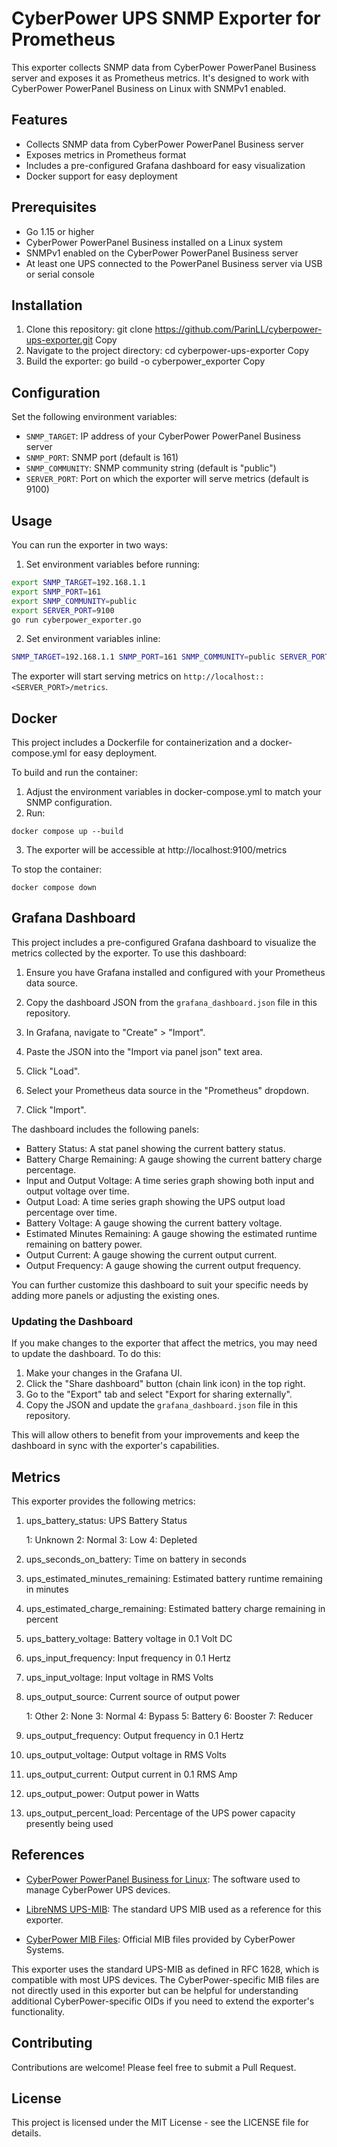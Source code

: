 # CyberPower UPS SNMP Exporter for Prometheus

This exporter collects SNMP data from CyberPower PowerPanel Business server and exposes it as Prometheus metrics. It's designed to work with CyberPower PowerPanel Business on Linux with SNMPv1 enabled.

## Features

- Collects SNMP data from CyberPower PowerPanel Business server
- Exposes metrics in Prometheus format
- Includes a pre-configured Grafana dashboard for easy visualization
- Docker support for easy deployment

## Prerequisites

- Go 1.15 or higher
- CyberPower PowerPanel Business installed on a Linux system
- SNMPv1 enabled on the CyberPower PowerPanel Business server
- At least one UPS connected to the PowerPanel Business server via USB or serial console

## Installation

1. Clone this repository:
git clone https://github.com/ParinLL/cyberpower-ups-exporter.git
Copy
2. Navigate to the project directory:
cd cyberpower-ups-exporter
Copy
3. Build the exporter:
go build -o cyberpower_exporter
Copy
## Configuration

Set the following environment variables:

- `SNMP_TARGET`: IP address of your CyberPower PowerPanel Business server
- `SNMP_PORT`: SNMP port (default is 161)
- `SNMP_COMMUNITY`: SNMP community string (default is "public")
- `SERVER_PORT`: Port on which the exporter will serve metrics (default is 9100)


## Usage

You can run the exporter in two ways:

1. Set environment variables before running:
```bash
export SNMP_TARGET=192.168.1.1
export SNMP_PORT=161
export SNMP_COMMUNITY=public
export SERVER_PORT=9100
go run cyberpower_exporter.go
```
2. Set environment variables inline:
```bash
SNMP_TARGET=192.168.1.1 SNMP_PORT=161 SNMP_COMMUNITY=public SERVER_PORT=9100 go run cyberpower_exporter.go
```
The exporter will start serving metrics on `http://localhost::<SERVER_PORT>/metrics`.

## Docker

This project includes a Dockerfile for containerization and a docker-compose.yml for easy deployment.

To build and run the container:

1. Adjust the environment variables in docker-compose.yml to match your SNMP configuration.
2. Run:
```
docker compose up --build
```
3. The exporter will be accessible at http://localhost:9100/metrics

To stop the container:
```
docker compose down
```

## Grafana Dashboard

This project includes a pre-configured Grafana dashboard to visualize the metrics collected by the exporter. To use this dashboard:

1. Ensure you have Grafana installed and configured with your Prometheus data source.

2. Copy the dashboard JSON from the `grafana_dashboard.json` file in this repository.

3. In Grafana, navigate to "Create" > "Import".

4. Paste the JSON into the "Import via panel json" text area.

5. Click "Load".

6. Select your Prometheus data source in the "Prometheus" dropdown.

7. Click "Import".

The dashboard includes the following panels:

- Battery Status: A stat panel showing the current battery status.
- Battery Charge Remaining: A gauge showing the current battery charge percentage.
- Input and Output Voltage: A time series graph showing both input and output voltage over time.
- Output Load: A time series graph showing the UPS output load percentage over time.
- Battery Voltage: A gauge showing the current battery voltage.
- Estimated Minutes Remaining: A gauge showing the estimated runtime remaining on battery power.
- Output Current: A gauge showing the current output current.
- Output Frequency: A gauge showing the current output frequency.

You can further customize this dashboard to suit your specific needs by adding more panels or adjusting the existing ones.

### Updating the Dashboard

If you make changes to the exporter that affect the metrics, you may need to update the dashboard. To do this:

1. Make your changes in the Grafana UI.
2. Click the "Share dashboard" button (chain link icon) in the top right.
3. Go to the "Export" tab and select "Export for sharing externally".
4. Copy the JSON and update the `grafana_dashboard.json` file in this repository.

This will allow others to benefit from your improvements and keep the dashboard in sync with the exporter's capabilities.

## Metrics

This exporter provides the following metrics:

1. ups_battery_status: UPS Battery Status

    1: Unknown
    2: Normal
    3: Low
    4: Depleted


2. ups_seconds_on_battery: Time on battery in seconds
3. ups_estimated_minutes_remaining: Estimated battery runtime remaining in minutes
4. ups_estimated_charge_remaining: Estimated battery charge remaining in percent
5. ups_battery_voltage: Battery voltage in 0.1 Volt DC
6. ups_input_frequency: Input frequency in 0.1 Hertz
7. ups_input_voltage: Input voltage in RMS Volts
8. ups_output_source: Current source of output power

    1: Other
    2: None
    3: Normal
    4: Bypass
    5: Battery
    6: Booster
    7: Reducer
9. ups_output_frequency: Output frequency in 0.1 Hertz
10. ups_output_voltage: Output voltage in RMS Volts
11. ups_output_current: Output current in 0.1 RMS Amp
12. ups_output_power: Output power in Watts
13. ups_output_percent_load: Percentage of the UPS power capacity presently being used

## References

- [CyberPower PowerPanel Business for Linux](https://www.cyberpowersystems.com/product/software/power-panel-business/powerpanel-business-linux/): The software used to manage CyberPower UPS devices.

- [LibreNMS UPS-MIB](https://github.com/librenms/librenms/blob/master/mibs/UPS-MIB): The standard UPS MIB used as a reference for this exporter.

- [CyberPower MIB Files](https://www.cyberpowersystems.com/products/software/mib-files/): Official MIB files provided by CyberPower Systems.

This exporter uses the standard UPS-MIB as defined in RFC 1628, which is compatible with most UPS devices. The CyberPower-specific MIB files are not directly used in this exporter but can be helpful for understanding additional CyberPower-specific OIDs if you need to extend the exporter's functionality.

## Contributing

Contributions are welcome! Please feel free to submit a Pull Request.

## License

This project is licensed under the MIT License - see the LICENSE file for details.